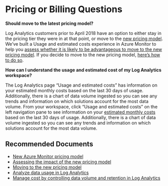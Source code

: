 
<properties
pageTitle="Pricing or billing question"
description="Pricing or billing question"
service="microsoft.operationalinsights"
resource="workspaces"
symptomID=""
infoBubbleText=""
authors="yossiy,dalek"
authorAlias="yossiy,dalek"
displayorder="12"
selfHelpType="resource"
supportTopicIds="32612512"
resourceTags=""
productPesIds="15725"
cloudEnvironments="Public, Fairfax"
/>

# Pricing or Billing Questions

**Should move to the latest pricing model?**<br>

Log Analytics customers prior to April 2018 have an option to either stay in the pricing tier they were in at that point, or move to the [new pricing model](https://docs.microsoft.com/azure/monitoring-and-diagnostics/monitoring-usage-and-estimated-costs?toc=/azure/azure-monitor/toc.json#new-pricing-model). We’ve built a Usage and estimated costs experience in Azure Monitor to help you [assess whether it is likely to be advantageous to move to the new pricing model](https://docs.microsoft.com/azure/monitoring-and-diagnostics/monitoring-usage-and-estimated-costs?toc=/azure/azure-monitor/toc.json#assessing-the-impact-of-the-new-pricing-model). If you decide to move to the new pricing model, [here’s how to do so](https://docs.microsoft.com/azure/monitoring-and-diagnostics/monitoring-usage-and-estimated-costs?toc=/azure/azure-monitor/toc.json#moving-to-the-new-pricing-model). 

**How can I understand the usage and estimated cost of my Log Analytics workspace?**<br>

The Log Analytics page “Usage and estimated costs” has information on your estimated monthly costs based on the last 30 days of usage. Additionally, there is a chart of data volume ingested so you can see any trends and information on which solutions account for the most data volume. From your workspace, click “Usage and estimated costs” on the left navigation pane to see information on your [estimated monthly costs](https://docs.microsoft.com/azure/azure-monitor/platform/data-usage) based on the last 30 days of usage. Additionally, there is a chart of data volume ingested so you can see any trends and information on which solutions account for the most data volume.

## **Recommended Documents**

* [New Azure Monitor pricing model](https://docs.microsoft.com/azure/monitoring-and-diagnostics/monitoring-usage-and-estimated-costs?toc=/azure/azure-monitor/toc.json#new-pricing-model)
* [Assessing the impact of the new pricing model](https://docs.microsoft.com/azure/monitoring-and-diagnostics/monitoring-usage-and-estimated-costs?toc=/azure/azure-monitor/toc.json#assessing-the-impact-of-the-new-pricing-model)
* [Moving to the new pricing model](https://docs.microsoft.com/azure/monitoring-and-diagnostics/monitoring-usage-and-estimated-costs?toc=/azure/azure-monitor/toc.json#moving-to-the-new-pricing-model)
* [Analyze data usage in Log Analytics](https://docs.microsoft.com/azure/azure-monitor/platform/data-usage)
* [Manage cost by controlling data volume and retention in Log Analytics](https://docs.microsoft.com/azure/azure-monitor/platform/manage-cost-storage)
